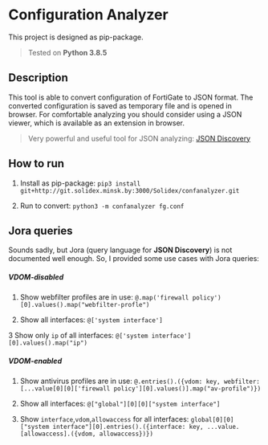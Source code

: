 # Configuration Analyzer

This project is designed as pip-package.
> Tested on **Python 3.8.5**

## Description

This tool is able to convert configuration of FortiGate to JSON format. The converted configuration is saved as temporary file and is opened in browser.
For comfortable analyzing you should consider using a JSON viewer, which is available as an extension in browser.

> Very powerful and useful tool for JSON analyzing: [JSON Discovery](https://github.com/discoveryjs/browser-extension-json-discovery)

## How to run
1. Install as pip-package:
```pip3 install git+http://git.solidex.minsk.by:3000/Solidex/confanalyzer.git```

2. Run to convert:
```python3 -m confanalyzer fg.conf```

## Jora queries

Sounds sadly, but Jora (query language for **JSON Discovery**) is not documented well enough. So, I provided some use cases with Jora queries:

##### VDOM-disabled

1. Show webfilter profiles are in use: 
```@.map('firewall policy')[0].values().map("webfilter-profle")```

2. Show all interfaces:
```@['system interface']```

3 Show only `ip` of all interfaces:
```@['system interface'][0].values().map("ip")```

##### VDOM-enabled

1. Show antivirus profiles are in use: 
```@.entries().({vdom: key, webfilter: [...value[0][0]['firewall policy'][0].values()].map("av-profile")})```

2. Show all interfaces:
```@["global"][0][0]["system interface"]```

3. Show `interface`,`vdom`,`allowaccess` for all interfaces: 
```global[0][0]["system interface"][0].entries().({interface: key, ...value.[allowaccess].({vdom, allowaccess})})```
